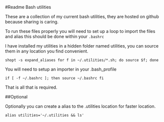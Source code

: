 #Readme Bash utilities

These are a collection of my current bash utilities, they are hosted on github because sharing is caring.

To run these files properly you will need to set up a loop to import the files and alias this should be done within your `.bashrc`

I have installed my utilities in a hidden folder named utilities, you can source them in any location you find convenient.

`shopt -s expand_aliases
for f in ~/.utilities/*.sh; do source $f; done`

You will need to setup an importer in your .bash_profile

`if [ -f ~/.bashrc ]; then
   source ~/.bashrc
fi`

That is all that is required.

##Optional

Optionally you can create a alias to the .utilities location for faster location.

`alias utilities='~/.utilities && ls'`
